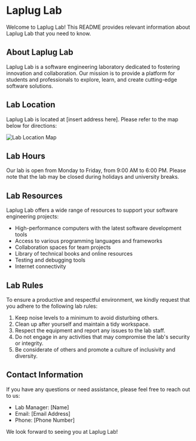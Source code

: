 # Laplug Lab

Welcome to Laplug Lab! This README provides relevant information about Laplug Lab that you need to know.

## About Laplug Lab

Laplug Lab is a software engineering laboratory dedicated to fostering innovation and collaboration. Our mission is to provide a platform for students and professionals to explore, learn, and create cutting-edge software solutions.

## Lab Location

Laplug Lab is located at [insert address here]. Please refer to the map below for directions:

![Lab Location Map](/path/to/lab_location_map.png)

## Lab Hours

Our lab is open from Monday to Friday, from 9:00 AM to 6:00 PM. Please note that the lab may be closed during holidays and university breaks. 

## Lab Resources

Laplug Lab offers a wide range of resources to support your software engineering projects:

- High-performance computers with the latest software development tools
- Access to various programming languages and frameworks
- Collaboration spaces for team projects
- Library of technical books and online resources
- Testing and debugging tools
- Internet connectivity

## Lab Rules

To ensure a productive and respectful environment, we kindly request that you adhere to the following lab rules:

1. Keep noise levels to a minimum to avoid disturbing others.
2. Clean up after yourself and maintain a tidy workspace.
3. Respect the equipment and report any issues to the lab staff.
4. Do not engage in any activities that may compromise the lab's security or integrity.
5. Be considerate of others and promote a culture of inclusivity and diversity.

## Contact Information

If you have any questions or need assistance, please feel free to reach out to us:

- Lab Manager: [Name]
- Email: [Email Address]
- Phone: [Phone Number]

We look forward to seeing you at Laplug Lab!

